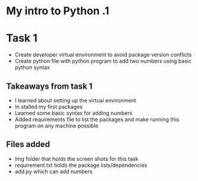 # My intro to Python .1

# Task 1
- Create developer virtual environment to avoid package version conflicts
- Create python file with python program to add two numbers using basic python syntax

## Takeaways from task 1
- I learned about setting up the virtual environment
- In stalled my first packages
- Learned some basic syntax for adding numbers
- Added requirements file to list the packages and  make running this program on any machine possible

## Files added
- Img folder that holds the screen shots for this task
- requirement.txt holds the package lists/dependencies
- add.py which can add numbers
